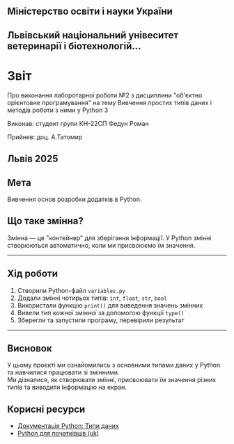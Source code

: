 ## Міністерство освіти і науки України

## Львівський національний унівеситет ветеринарії і біотехнологій...

# Звіт
Про виконання лаборотарної роботи №2 з дисциплини "об'єктно орієнтовне програмування" на тему Вивчення простих типів даних і методів роботи з ними у Python 3

Виконав: студент групи КН-22СП Федун Роман

Прийняв: доц. А.Татомир

## Львів 2025

## Мета
Вивчення основ розробки додатків в Python.

## Що таке змінна?

Змінна — це "контейнер" для зберігання інформації. У Python змінні створюються автоматично, коли ми присвоюємо їм значення.

---

## Хід роботи

1. Створили Python-файл `variables.py`
2. Додали змінні чотирьох типів: `int`, `float`, `str`, `bool`
3. Використали функцію `print()` для виведення значень змінних
4. Вивели тип кожної змінної за допомогою функції `type()`
5. Зберегли та запустили програму, перевірили результат

---

## Висновок

У цьому проєкті ми ознайомились з основними типами даних у Python та навчилися працювати зі змінними.  
Ми дізналися, як створювати змінні, присвоювати їм значення різних типів та виводити інформацію на екран.

## Корисні ресурси

- [Документація Python: Типи даних](https://www.learnpython.org/en/Variables_and_Types)
- [Python для початківців (uk)](https://uk.wikipedia.org/wiki/Python)
